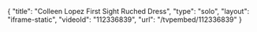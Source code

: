 {
    "title": "Colleen Lopez First Sight Ruched Dress",
    "type": "solo",
    "layout": "iframe-static",
    "videoId": "112336839",
    "url": "\/tvpembed\/112336839"
}